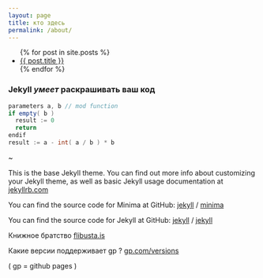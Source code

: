 ```yaml
---
layout: page
title: кто здесь
permalink: /about/
---
```


<ul>
  {% for post in site.posts %}
    <li>
      <a href="{{ post.url }}">{{ post.title }}</a>
    </li>
  {% endfor %}
</ul>

### Jekyll *умеет* раскрашивать ваш код 

```java
parameters a, b // mod function
if empty( b )
  result := 0
  return
endif
result := a - int( a / b ) * b  
```

~

This is the base Jekyll theme. You can find out more info about customizing your Jekyll theme, as well as basic Jekyll usage documentation at [jekyllrb.com](https://jekyllrb.com/)

You can find the source code for Minima at GitHub:
[jekyll][jekyll-organization] /
[minima](https://github.com/jekyll/minima)

You can find the source code for Jekyll at GitHub:
[jekyll][jekyll-organization] /
[jekyll](https://github.com/jekyll/jekyll)

[jekyll-organization]: https://github.com/jekyll


Книжное братство [flibusta.is](https://flibusta.is)

Какие версии поддерживает gp ? [gp.com/versions](https://pages.github.com/versions)

( gp = github pages )

